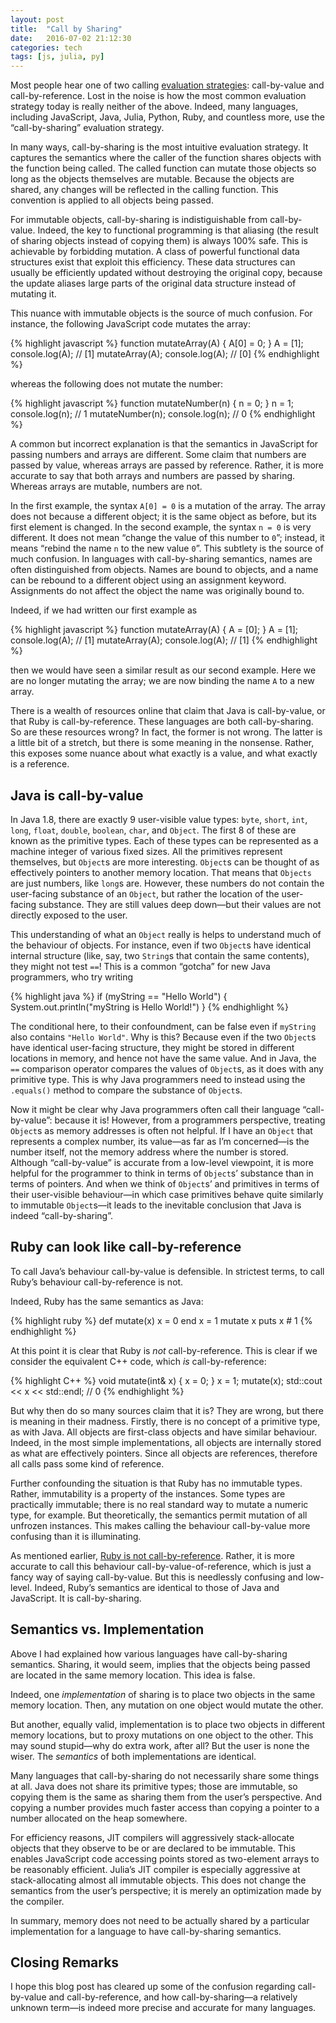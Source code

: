 ```yaml
---
layout: post
title:  "Call by Sharing"
date:   2016-07-02 21:12:30
categories: tech
tags: [js, julia, py]
---
```


Most people hear one of two calling [evaluation strategies]: call-by-value and
call-by-reference. Lost in the noise is how the most common evaluation strategy
today is really neither of the above. Indeed, many languages, including
JavaScript, Java, Julia, Python, Ruby, and countless more, use the
“call-by-sharing” evaluation strategy.

In many ways, call-by-sharing is the most intuitive evaluation strategy. It
captures the semantics where the caller of the function shares objects with the
function being called. The called function can mutate those objects so long as
the objects themselves are mutable. Because the objects are shared, any changes
will be reflected in the calling function. This convention is applied to all
objects being passed.

For immutable objects, call-by-sharing is indistiguishable from call-by-value.
Indeed, the key to functional programming is that aliasing (the result of
sharing objects instead of copying them) is always 100% safe. This is achievable
by forbidding mutation. A class of powerful functional data structures exist
that exploit this efficiency. These data structures can usually be efficiently
updated without destroying the original copy, because the update aliases large
parts of the original data structure instead of mutating it.

This nuance with immutable objects is the source of much confusion. For
instance, the following JavaScript code mutates the array:

{% highlight javascript %}
function mutateArray(A) {
  A[0] = 0;
}
A = [1];
console.log(A);  // [1]
mutateArray(A);
console.log(A);  // [0]
{% endhighlight %}

whereas the following does not mutate the number:

{% highlight javascript %}
function mutateNumber(n) {
  n = 0;
}
n = 1;
console.log(n);  // 1
mutateNumber(n);
console.log(n);  // 0
{% endhighlight %}

A common but incorrect explanation is that the semantics in JavaScript for
passing numbers and arrays are different. Some claim that numbers are passed by
value, whereas arrays are passed by reference. Rather, it is more accurate to
say that both arrays and numbers are passed by sharing. Whereas arrays are
mutable, numbers are not.

In the first example, the syntax `A[0] = 0` is a mutation of the array. The
array does not because a different object; it is the same object as before, but
its first element is changed. In the second example, the syntax `n = 0` is very
different. It does not mean “change the value of this number to `0`”; instead,
it means “rebind the name `n` to the new value `0`”. This subtlety is the source
of much confusion. In languages with call-by-sharing semantics, names are often
distinguished from objects. Names are bound to objects, and a name can be
rebound to a different object using an assignment keyword. Assignments do not
affect the object the name was originally bound to.

Indeed, if we had written our first example as

{% highlight javascript %}
function mutateArray(A) {
  A = [0];
}
A = [1];
console.log(A);  // [1]
mutateArray(A);
console.log(A);  // [1]
{% endhighlight %}

then we would have seen a similar result as our second example. Here we are no
longer mutating the array; we are now binding the name `A` to a new array.

There is a wealth of resources online that claim that Java is call-by-value, or
that Ruby is call-by-reference. These languages are both call-by-sharing. So are
these resources wrong? In fact, the former is not wrong. The latter is a little
bit of a stretch, but there is some meaning in the nonsense. Rather, this
exposes some nuance about what exactly is a value, and what exactly is a
reference.

## Java is call-by-value

In Java 1.8, there are exactly 9 user-visible value types: `byte`, `short`,
`int`, `long`, `float`, `double`, `boolean`, `char`, and `Object`. The first 8
of these are known as the primitive types. Each of these types can be
represented as a machine integer of various fixed sizes. All the primitives
represent themselves, but `Object`s are more interesting. `Object`s can be
thought of as effectively pointers to another memory location. That means that
`Objects` are just numbers, like `long`s are. However, these numbers do not
contain the user-facing substance of an `Object`, but rather the location of the
user-facing substance. They are still values deep down—but their values are not
directly exposed to the user.

This understanding of what an `Object` really is helps to understand much of the
behaviour of objects. For instance, even if two `Object`s have identical
internal structure (like, say, two `String`s that contain the same contents),
they might not test `==`! This is a common “gotcha” for new Java programmers,
who try writing

{% highlight java %}
if (myString == "Hello World") {
  System.out.println("myString is Hello World!")
}
{% endhighlight %}

The conditional here, to their confoundment, can be false even if `myString`
also contains `"Hello World"`. Why is this? Because even if the two `Object`s
have identical user-facing structure, they might be stored in different
locations in memory, and hence not have the same value. And in Java, the `==`
comparison operator compares the values of `Object`s, as it does with any
primitive type. This is why Java programmers need to instead using the
`.equals()` method to compare the substance of `Object`s.

Now it might be clear why Java programmers often call their language
“call-by-value”: because it is! However, from a programmers perspective,
treating `Object`s as memory addresses is often not helpful. If I have an
`Object` that represents a complex number, its value—as far as I’m concerned—is
the number itself, not the memory address where the number is stored. Although
“call-by-value” is accurate from a low-level viewpoint, it is more helpful for
the programmer to think in terms of `Object`s’ substance than in terms of
pointers. And when we think of `Object`s’ and primitives in terms of their
user-visible behaviour—in which case primitives behave quite similarly to
immutable `Object`s—it leads to the inevitable conclusion that Java is indeed
“call-by-sharing”.

## Ruby can look like call-by-reference

To call Java’s behaviour call-by-value is defensible. In strictest terms, to
call Ruby’s behaviour call-by-reference is not.

Indeed, Ruby has the same semantics as Java:

{% highlight ruby %}
def mutate(x)
  x = 0
end
x = 1
mutate x
puts x  # 1
{% endhighlight %}

At this point it is clear that Ruby is _not_ call-by-reference. This is clear
if we consider the equivalent C++ code, which _is_ call-by-reference:

{% highlight C++ %}
void mutate(int& x) {
  x = 0;
}
x = 1;
mutate(x);
std::cout << x << std::endl;  // 0
{% endhighlight %}

But why then do so many sources claim that it is? They are wrong, but there is
meaning in their madness. Firstly, there is no concept of a primitive type, as
with Java. All objects are first-class objects and have similar behaviour.
Indeed, in the most simple implementations, all objects are internally stored as
what are effectively pointers. Since all objects are references, therefore all
calls pass some kind of reference.

Further confounding the situation is that Ruby has no immutable types. Rather,
immutability is a property of the instances. Some types are practically
immutable; there is no real standard way to mutate a numeric type, for example.
But theoretically, the semantics permit mutation of all unfrozen instances. This
makes calling the behaviour call-by-value more confusing than it is
illuminating.

As mentioned earlier, [Ruby is not call-by-reference]. Rather, it is more
accurate to call this behaviour call-by-value-of-reference, which is just a
fancy way of saying call-by-value. But this is needlessly confusing and
low-level. Indeed, Ruby’s semantics are identical to those of Java and
JavaScript. It is call-by-sharing.

## Semantics vs. Implementation

Above I had explained how various languages have call-by-sharing semantics.
Sharing, it would seem, implies that the objects being passed are located in the
same memory location. This idea is false.

Indeed, one _implementation_ of sharing is to place two objects in the same
memory location. Then, any mutation on one object would mutate the other.

But another, equally valid, implementation is to place two objects in different
memory locations, but to proxy mutations on one object to the other. This may
sound stupid—why do extra work, after all? But the user is none the wiser. The
_semantics_ of both implementations are identical.

Many languages that call-by-sharing do not necessarily share some things at all.
Java does not share its primitive types; those are immutable, so copying them is
the same as sharing them from the user’s perspective. And copying a number
provides much faster access than copying a pointer to a number allocated on the
heap somewhere.

For efficiency reasons, JIT compilers will aggressively stack-allocate objects
that they observe to be or are declared to be immutable. This enables JavaScript
code accessing points stored as two-element arrays to be reasonably efficient.
Julia’s JIT compiler is especially aggressive at stack-allocating almost all
immutable objects. This does not change the semantics from the user’s
perspective; it is merely an optimization made by the compiler.

In summary, memory does not need to be actually shared by a particular
implementation for a language to have call-by-sharing semantics.

## Closing Remarks

I hope this blog post has cleared up some of the confusion regarding
call-by-value and call-by-reference, and how call-by-sharing—a relatively
unknown term—is indeed more precise and accurate for many languages.

[evaluation strategies]: https://en.wikipedia.org/wiki/Evaluation_strategy
[Ruby is not call-by-reference]: http://stackoverflow.com/questions/1872110/is-ruby-pass-by-reference-or-by-value
